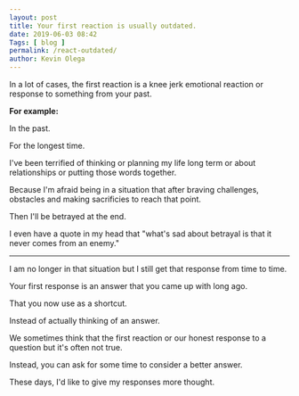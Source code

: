 ```yaml
--- 
layout: post 
title: Your first reaction is usually outdated.
date: 2019-06-03 08:42
Tags: [ blog ]
permalink: /react-outdated/ 
author: Kevin Olega 
--- 
```

In a lot of cases, the first reaction is a knee jerk emotional reaction or response to something from your past.

**For example:**

In the past.

For the longest time. 

I've been terrified of thinking or planning my life long term or about relationships or putting those words together. 

Because I'm afraid being in a situation that after braving challenges, obstacles and making sacrificies to reach that point. 

Then I'll be betrayed at the end.

I even have a quote in my head that "what's sad about betrayal is that it never comes from an enemy."

---

I am no longer in that situation but I still get that response from time to time.

Your first response is an answer that you came up with long ago. 

That you now use as a shortcut.

Instead of actually thinking of an answer.

We sometimes think that the first reaction or our honest response to a question but it's often not true.

Instead, you can ask for some time to consider a better answer.

These days, I'd like to give my responses more thought.